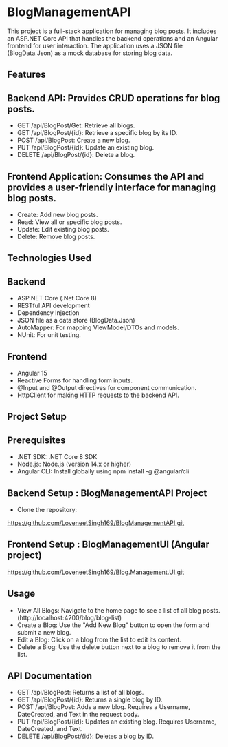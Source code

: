 # BlogManagementAPI

This project is a full-stack application for managing blog posts. It includes an ASP.NET Core API that handles the backend operations and an Angular frontend for user interaction. The application uses a JSON file (BlogData.Json) as a mock database for storing blog data.

## Features

## Backend API: Provides CRUD operations for blog posts.

* GET /api/BlogPost/Get: Retrieve all blogs.
* GET /api/BlogPost/{id}: Retrieve a specific blog by its ID.
* POST /api/BlogPost: Create a new blog.
* PUT /api/BlogPost/{id}: Update an existing blog.
* DELETE /api/BlogPost/{id}: Delete a blog.
## Frontend Application: Consumes the API and provides a user-friendly interface for managing blog posts.

* Create: Add new blog posts.
* Read: View all or specific blog posts.
* Update: Edit existing blog posts.
* Delete: Remove blog posts.

## Technologies Used

## Backend
  
- ASP.NET Core (.Net Core 8)
- RESTful API development
- Dependency Injection
- JSON file as a data store (BlogData.Json)
- AutoMapper: For mapping ViewModel/DTOs and models.
- NUnit: For unit testing.
  
## Frontend
* Angular 15
* Reactive Forms for handling form inputs.
* @Input and @Output directives for component communication.
* HttpClient for making HTTP requests to the backend API.

## Project Setup
## Prerequisites
* .NET SDK: .NET Core 8 SDK
* Node.js: Node.js (version 14.x or higher)
* Angular CLI: Install globally using npm install -g @angular/cli

## Backend Setup : BlogManagementAPI Project

* Clone the repository:

https://github.com/LoveneetSingh169/BlogManagementAPI.git

## Frontend Setup : BlogManagementUI (Angular project)

https://github.com/LoveneetSingh169/Blog.Management.UI.git

## Usage
 * View All Blogs: Navigate to the home page to see a list of all blog posts. (http://localhost:4200/blog/blog-list)
* Create a Blog: Use the "Add New Blog" button to open the form and submit a new blog.
* Edit a Blog: Click on a blog from the list to edit its content.
* Delete a Blog: Use the delete button next to a blog to remove it from the list.

## API Documentation
* GET /api/BlogPost: Returns a list of all blogs.
* GET /api/BlogPost/{id}: Returns a single blog by ID.
* POST /api/BlogPost: Adds a new blog. Requires a Username, DateCreated, and Text in the request body.
* PUT /api/BlogPost/{id}: Updates an existing blog. Requires Username, DateCreated, and Text.
* DELETE /api/BlogPost/{id}: Deletes a blog by ID.
